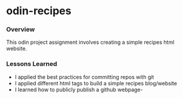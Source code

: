 # odin-recipes

### Overview 
This odin project assignment involves creating a simple recipes html website. 

### Lessons Learned 
- I applied the best practices for committing repos with git
- I applied different html tags to build a simple recipes blog/website
- I learned how to publicly publish a github webpage-